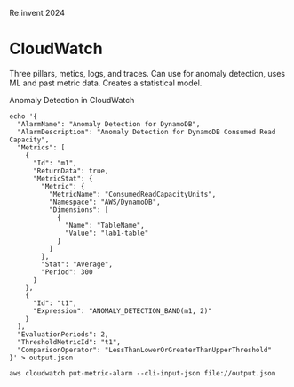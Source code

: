 Re:invent 2024
# CloudWatch
Three pillars, metics, logs, and traces.
Can use for anomaly detection, uses ML and past metric data. Creates a statistical model.

Anomaly Detection in CloudWatch
```
echo '{
  "AlarmName": "Anomaly Detection for DynamoDB",
  "AlarmDescription": "Anomaly Detection for DynamoDB Consumed Read Capacity",
  "Metrics": [
    {
      "Id": "m1",
      "ReturnData": true,
      "MetricStat": {
        "Metric": {
          "MetricName": "ConsumedReadCapacityUnits",
          "Namespace": "AWS/DynamoDB",
          "Dimensions": [
            {
              "Name": "TableName",
              "Value": "lab1-table"
            }
          ]
        },
        "Stat": "Average",
        "Period": 300
      }
    },
    {
      "Id": "t1",
      "Expression": "ANOMALY_DETECTION_BAND(m1, 2)"
    }
  ],
  "EvaluationPeriods": 2,
  "ThresholdMetricId": "t1",
  "ComparisonOperator": "LessThanLowerOrGreaterThanUpperThreshold"
}' > output.json

aws cloudwatch put-metric-alarm --cli-input-json file://output.json
```